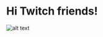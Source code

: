 # Hi Twitch friends!
![alt text](https://live.staticflickr.com/65535/50145172692_b8bfc651f2_h.jpg "1")
